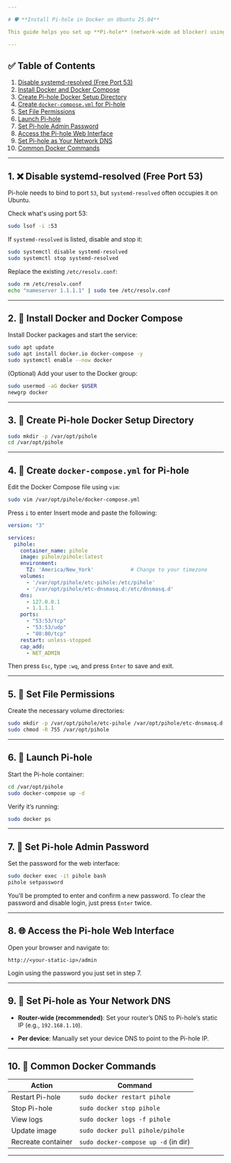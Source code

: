 ```yaml
---

# 🛡️ **Install Pi-hole in Docker on Ubuntu 25.04**

This guide helps you set up **Pi-hole** (network-wide ad blocker) using **Docker** on **Ubuntu 25.04**, with persistent data stored in `/var/opt/pihole`.

---
```


## ✅ Table of Contents

1. [Disable systemd-resolved (Free Port 53)](#1-disable-systemd-resolved-free-port-53)
2. [Install Docker and Docker Compose](#2-install-docker-and-docker-compose)
3. [Create Pi-hole Docker Setup Directory](#3-create-pi-hole-docker-setup-directory)
4. [Create `docker-compose.yml` for Pi-hole](#4-create-docker-composeyml-for-pi-hole)
5. [Set File Permissions](#5-set-file-permissions)
6. [Launch Pi-hole](#6-launch-pi-hole)
7. [Set Pi-hole Admin Password](#7-set-pi-hole-admin-password)
8. [Access the Pi-hole Web Interface](#8-access-the-pi-hole-web-interface)
9. [Set Pi-hole as Your Network DNS](#9-set-pi-hole-as-your-network-dns)
10. [Common Docker Commands](#10-common-docker-commands)

---

## 1. ❌ Disable systemd-resolved (Free Port 53)

Pi-hole needs to bind to port `53`, but `systemd-resolved` often occupies it on Ubuntu.

Check what's using port 53:

```bash
sudo lsof -i :53
```

If `systemd-resolved` is listed, disable and stop it:

```bash
sudo systemctl disable systemd-resolved
sudo systemctl stop systemd-resolved
```

Replace the existing `/etc/resolv.conf`:

```bash
sudo rm /etc/resolv.conf
echo "nameserver 1.1.1.1" | sudo tee /etc/resolv.conf
```

---

## 2. 🐳 Install Docker and Docker Compose

Install Docker packages and start the service:

```bash
sudo apt update
sudo apt install docker.io docker-compose -y
sudo systemctl enable --now docker
```

(Optional) Add your user to the Docker group:

```bash
sudo usermod -aG docker $USER
newgrp docker
```

---

## 3. 📁 Create Pi-hole Docker Setup Directory

```bash
sudo mkdir -p /var/opt/pihole
cd /var/opt/pihole
```

---

## 4. 📝 Create `docker-compose.yml` for Pi-hole

Edit the Docker Compose file using `vim`:

```bash
sudo vim /var/opt/pihole/docker-compose.yml
```

Press `i` to enter Insert mode and paste the following:

```yaml
version: "3"

services:
  pihole:
    container_name: pihole
    image: pihole/pihole:latest
    environment:
      TZ: 'America/New_York'            # Change to your timezone
    volumes:
      - '/var/opt/pihole/etc-pihole:/etc/pihole'
      - '/var/opt/pihole/etc-dnsmasq.d:/etc/dnsmasq.d'
    dns:
      - 127.0.0.1
      - 1.1.1.1
    ports:
      - "53:53/tcp"
      - "53:53/udp"
      - "80:80/tcp"
    restart: unless-stopped
    cap_add:
      - NET_ADMIN
```

Then press `Esc`, type `:wq`, and press `Enter` to save and exit.

---

## 5. 🔐 Set File Permissions

Create the necessary volume directories:

```bash
sudo mkdir -p /var/opt/pihole/etc-pihole /var/opt/pihole/etc-dnsmasq.d
sudo chmod -R 755 /var/opt/pihole
```

---

## 6. 🚀 Launch Pi-hole

Start the Pi-hole container:

```bash
cd /var/opt/pihole
sudo docker-compose up -d
```

Verify it’s running:

```bash
sudo docker ps
```

---

## 7. 🔑 Set Pi-hole Admin Password

Set the password for the web interface:

```bash
sudo docker exec -it pihole bash
pihole setpassword
```

You’ll be prompted to enter and confirm a new password.
To clear the password and disable login, just press `Enter` twice.

---

## 8. 🌐 Access the Pi-hole Web Interface

Open your browser and navigate to:

```
http://<your-static-ip>/admin
```

Login using the password you just set in step 7.

---

## 9. 📡 Set Pi-hole as Your Network DNS

* **Router-wide (recommended)**:
  Set your router’s DNS to Pi-hole’s static IP (e.g., `192.168.1.10`).

* **Per device**:
  Manually set your device DNS to point to the Pi-hole IP.

---

## 10. 🔄 Common Docker Commands

| Action             | Command                              |
| ------------------ | ------------------------------------ |
| Restart Pi-hole    | `sudo docker restart pihole`         |
| Stop Pi-hole       | `sudo docker stop pihole`            |
| View logs          | `sudo docker logs -f pihole`         |
| Update image       | `sudo docker pull pihole/pihole`     |
| Recreate container | `sudo docker-compose up -d` (in dir) |

---
